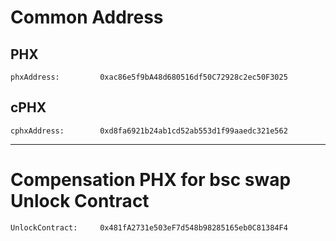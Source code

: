 # Common Address

## PHX
	phxAddress: 		0xac86e5f9bA48d680516df50C72928c2ec50F3025

## cPHX
	cphxAddress: 		0xd8fa6921b24ab1cd52ab553d1f99aaedc321e562

___
# Compensation PHX for bsc swap Unlock Contract
	UnlockContract:		0x481fA2731e503eF7d548b98285165eb0C81384F4	
